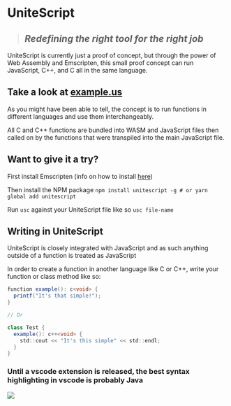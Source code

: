 # UniteScript
> ## *Redefining the right tool for the right job*

UniteScript is currently just a proof of concept, but through the power of Web Assembly and Emscripten, this small proof concept can run JavaScript, C++, and C all in the same language.

## Take a look at [example.us](https://github.com/swimauger/UniteScript/blob/main/proof-of-concept/example.us)
As you might have been able to tell, the concept is to run functions in different languages and use them interchangeably.

All C and C++ functions are bundled into WASM and JavaScript files then called on by the functions that were transpiled into the main JavaScript file.

## Want to give it a try?
First install Emscripten (info on how to install [here](https://emscripten.org/docs/getting_started/downloads.html#installation-using-unofficial-packages))

Then install the NPM package
` npm install unitescript -g # or yarn global add unitescript `

Run `usc` against your UniteScript file like so
` usc file-name `

## Writing in UniteScript
UniteScript is closely integrated with JavaScript and as such anything outside of a function is treated as JavaScript

In order to create a function in another language like C or C++, write your function or class method like so:
```Java
function example(): c<void> {
  printf("It's that simple!");
}

// Or

class Test {
  example(): c++<void> {
    std::cout << "It's this simple" << std::endl;
  }
}
```

### Until a vscode extension is released, the best syntax highlighting in vscode is probably Java
![](https://raw.githubusercontent.com/swimauger/UniteScript/main/docs/syntax-highlighting.gif)
